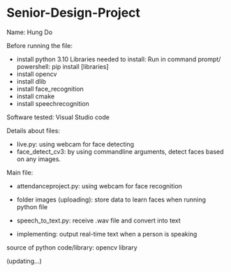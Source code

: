 # Senior-Design-Project
Name: Hung Do

Before running the file:
- install python 3.10
Libraries needed to install: 
Run in command prompt/ powershell: pip install [libraries] 
- install opencv
- install dlib
- install face_recognition
- install cmake
- install speechrecognition

Software tested: Visual Studio code

Details about files:
- live.py: using webcam for face detecting
- face_detect_cv3: by using commandline arguments, detect faces based on any images.

Main file: 
- attendanceproject.py: using webcam for face recognition
- folder images (uploading): store data to learn faces when running python file

- speech_to_text.py: receive .wav file and convert into text
- implementing: output real-time text when a person is speaking

source of python code/library: opencv library

(updating...)

